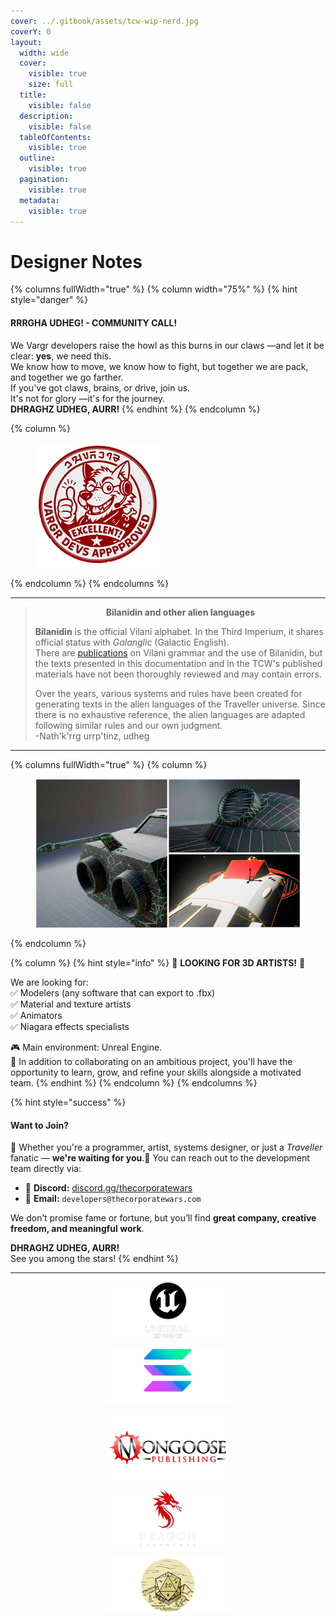 ```yaml
---
cover: ../.gitbook/assets/tcw-wip-nerd.jpg
coverY: 0
layout:
  width: wide
  cover:
    visible: true
    size: full
  title:
    visible: false
  description:
    visible: false
  tableOfContents:
    visible: true
  outline:
    visible: true
  pagination:
    visible: true
  metadata:
    visible: true
---
```


# Designer Notes

{% columns fullWidth="true" %}
{% column width="75%" %}
{% hint style="danger" %}
#### RRRGHA UDHEG! - COMMUNITY CALL!

We Vargr developers raise the howl as this burns in our claws —and let it be clear: **yes**, we need this.\
We know how to move, we know how to fight, but together we are pack, and together we go farther.\
If you've got claws, brains, or drive, join us.\
It's not for glory —it's for the journey.\
**DHRAGHZ UDHEG, AURR!**
{% endhint %}
{% endcolumn %}

{% column %}
<figure><img src="../.gitbook/assets/vargr-devs.png" alt=""><figcaption></figcaption></figure>
{% endcolumn %}
{% endcolumns %}

***

> <p align="center"><strong>Bilanidin and other alien languages</strong></p>
>
> **Bilanidin** is the official Vilani alphabet. In the Third Imperium, it shares official status with _Galanglic_ (Galactic English).\
> There are [publications](https://wiki.travellerrpg.com/Vilani_Grammar_and_Glossary) on Vilani grammar and the use of Bilanidin, but the texts presented in this documentation and in the TCW's published materials have not been thoroughly reviewed and may contain errors.
>
> Over the years, various systems and rules have been created for generating texts in the alien languages of the Traveller universe. Since there is no exhaustive reference, the alien languages are adapted following similar rules and our own judgment.\
> -Nath'k'rrg urrp'tinz, udheg

***

{% columns fullWidth="true" %}
{% column %}
<figure><img src="../.gitbook/assets/design-devel.jpg" alt=""><figcaption></figcaption></figure>
{% endcolumn %}

{% column %}
{% hint style="info" %}
🎨 **LOOKING FOR 3D ARTISTS!** 🚀

We are looking for:\
✅ Modelers (any software that can export to .fbx)\
✅ Material and texture artists\
✅ Animators\
✅ Niagara effects specialists

🎮 Main environment: Unreal Engine.\
💬 In addition to collaborating on an ambitious project, you'll have the opportunity to learn, grow, and refine your skills alongside a motivated team.
{% endhint %}
{% endcolumn %}
{% endcolumns %}

{% hint style="success" %}
#### Want to Join?

🧠 Whether you're a programmer, artist, systems designer, or just a _Traveller_ fanatic — **we're waiting for you**.📡 You can reach out to the development team directly via:

* 💬 **Discord:** [discord.gg/thecorporatewars](https://discord.gg/gqrmE6FBKQ)
* 📧 **Email:** `developers@thecorporatewars.com`

We don’t promise fame or fortune, but you’ll find **great company, creative freedom, and meaningful work**.

**DHRAGHZ UDHEG, AURR!**\
See you among the stars!
{% endhint %}

***

<div align="center"><figure><img src="../.gitbook/assets/UEIcon180h.png" alt="Unreal Engine" width="200"><figcaption></figcaption></figure> <figure><img src="../.gitbook/assets/Solana180h.png" alt="Solana" width="200"><figcaption></figcaption></figure> <figure><img src="../.gitbook/assets/MGIco180h.png" alt="" width="200"><figcaption></figcaption></figure> <figure><img src="../.gitbook/assets/DraCo180h.png" alt="" width="200"><figcaption></figcaption></figure> <figure><img src="../.gitbook/assets/ARW180h.png" alt="" width="200"><figcaption></figcaption></figure></div>
